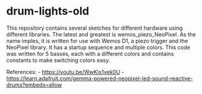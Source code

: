 # drum-lights-old
This repository contains several sketches for different hardware using different libraries.
The latest and greatest is wemos_piezo_NeoPixel.
    As the name imples, it is written for use with Wemos D1, a piezo trigger and the NeoPixel library.
    It has a startup sequence and multiple colors.
    This code was written for 5 basses, each with a different colors and contains constants to make switching colors easy.

References:
    - https://youtu.be/WwKis1vek0U
    - https://learn.adafruit.com/gemma-powered-neopixel-led-sound-reactive-drums?embeds=allow
